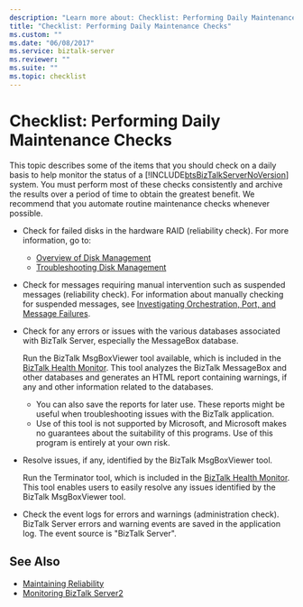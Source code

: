 ```yaml
---
description: "Learn more about: Checklist: Performing Daily Maintenance Checks"
title: "Checklist: Performing Daily Maintenance Checks"
ms.custom: ""
ms.date: "06/08/2017"
ms.service: biztalk-server
ms.reviewer: ""
ms.suite: ""
ms.topic: checklist
---
```

# Checklist: Performing Daily Maintenance Checks

This topic describes some of the items that you should check on a daily basis to help monitor the status of a [!INCLUDE[btsBizTalkServerNoVersion](../includes/btsbiztalkservernoversion-md.md)] system. You must perform most of these checks consistently and archive the results over a period of time to obtain the greatest benefit. We recommend that you automate routine maintenance checks whenever possible.

- Check for failed disks in the hardware RAID (reliability check). For more information, go to:

  - [Overview of Disk Management](/windows-server/storage/disk-management/overview-of-disk-management)
  - [Troubleshooting Disk Management](/windows-server/storage/disk-management/troubleshooting-disk-management)

- Check for messages requiring manual intervention such as suspended messages (reliability check). For information about manually checking for suspended messages, see [Investigating Orchestration, Port, and Message Failures](../core/investigating-orchestration-port-and-message-failures.md).

- Check for any errors or issues with the various databases associated with BizTalk Server, especially the MessageBox database.

  Run the BizTalk MsgBoxViewer tool available, which is included in the [BizTalk Health Monitor](../core/monitoring-biztalk-server.md). This tool analyzes the BizTalk MessageBox and other databases and generates an HTML report containing warnings, if any and other information related to the databases.

  - You can also save the reports for later use. These reports might be useful when troubleshooting issues with the BizTalk application. 
  - Use of this tool is not supported by Microsoft, and Microsoft makes no guarantees about the suitability of this programs. Use of this program is entirely at your own risk.

- Resolve issues, if any, identified by the BizTalk MsgBoxViewer tool.

  Run the Terminator tool, which is included in the [BizTalk Health Monitor](../core/monitoring-biztalk-server.md). This tool enables users to easily resolve any issues identified by the BizTalk MsgBoxViewer tool.

- Check the event logs for errors and warnings (administration check). BizTalk Server errors and warning events are saved in the application log. The event source is "BizTalk Server".

## See Also
 
- [Maintaining Reliability](../technical-guides/maintaining-reliability.md)
- [Monitoring BizTalk Server2](../technical-guides/monitoring-biztalk-server2.md)
